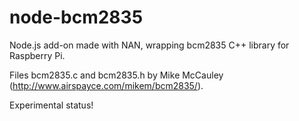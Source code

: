 # node-bcm2835
Node.js add-on made with NAN, wrapping bcm2835 C++ library for Raspberry Pi.

Files bcm2835.c and bcm2835.h by Mike McCauley (http://www.airspayce.com/mikem/bcm2835/).

Experimental status!
